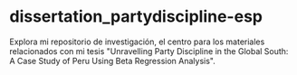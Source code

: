 # dissertation_partydiscipline-esp
Explora mi repositorio de investigación, el centro para los materiales relacionados con mi tesis "Unravelling Party Discipline in the Global South: A Case Study of Peru Using Beta Regression Analysis".
